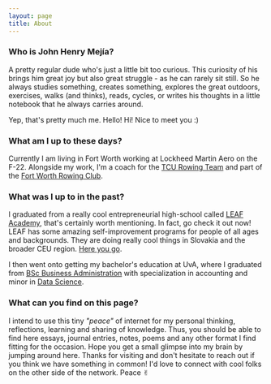 ```yaml
---
layout: page
title: About
---
```


### Who is John Henry Mejía?

A pretty regular dude who's just a little bit too curious. This curiosity of his brings him great joy but also great struggle - as he can rarely sit still. So he always studies something, creates something, explores the great outdoors, exercises, walks (and thinks), reads, cycles, or writes his thoughts in a little notebook that he always carries around.  

Yep, that's pretty much me. Hello! Hi! Nice to meet you :)

### What am I up to these days?

Currently I am living in Fort Worth working at Lockheed Martin Aero on the F-22. Alongside my work, I'm a coach for the [TCU Rowing Team](https://tcurowing.com) and part of the [Fort Worth Rowing Club](https://fortworthrowing.org/). 

### What was I up to in the past?

I graduated from a really cool entrepreneurial high-school called [LEAF Academy](https://www.leafacademy.eu/), that's certainly worth mentioning. In fact, go check it out now! LEAF has some amazing self-improvement programs for people of all ages and backgrounds. They are doing really cool things in Slovakia and the broader CEU region. [Here you go](https://www.leaf.sk/en/).

I then went onto getting my bachelor's education at UvA, where I graduated from [BSc Business Administration](https://www.uva.nl/en/programmes/bachelors/business-administration/business-administration.html) with specialization in accounting and minor in [Data Science](https://www.uva.nl/en/programmes/minors/amsterdam-data-science-minor/amsterdam-data-science-and-artificial-intelligence.html). 

### What can you find on this page?

I intend to use this tiny *"peace"* of internet for my personal thinking, reflections, learning and sharing of knowledge. Thus, you should be able to find here essays, journal entries, notes, poems and any other format I find fitting for the occasion. Hope you get a small glimpse into my brain by jumping around here. Thanks for visiting and don't hesitate to reach out if you think we have something in common! I'd love to connect with cool folks on the other side of the network. Peace ✌︎

